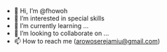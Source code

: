 - 👋 Hi, I’m @fhowoh
- 👀 I’m interested in special skills 
- 🌱 I’m currently learning ...
- 💞️ I’m looking to collaborate on ...
- 📫 How to reach me (arowoserejamiu@gmail.com)

<!---
fhowoh/fhowoh is a ✨ special ✨ repository because its `README.md` (this file) appears on your GitHub profile.
You can click the Preview link to take a look at your changes.
--->

